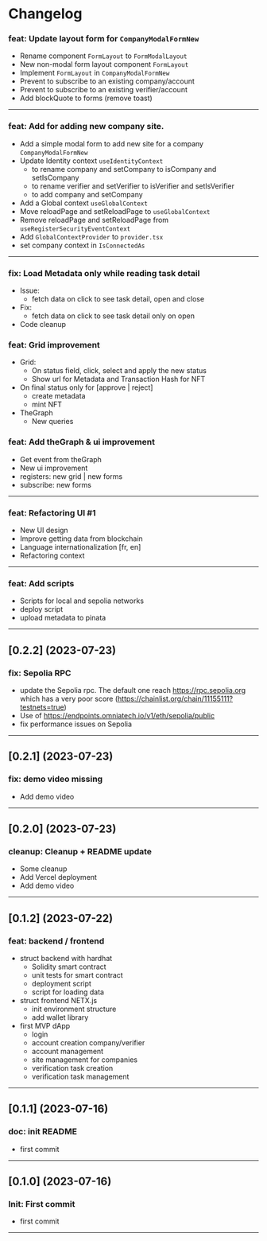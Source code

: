 # Changelog

### feat: Update layout form for `CompanyModalFormNew`

- Rename component `FormLayout` to `FormModalLayout`
- New non-modal form layout component `FormLayout`
- Implement `FormLayout` in `CompanyModalFormNew`
- Prevent to subscribe to an existing company/account
- Prevent to subscribe to an existing verifier/account
- Add blockQuote to forms (remove toast)

---

### feat: Add for adding new company site.

- Add a simple modal form to add new site for a company `CompanyModalFormNew`
- Update Identity context `useIdentityContext`
  - to rename company and setCompany to isCompany and setIsCompany
  - to rename verifier and setVerifier to isVerifier and setIsVerifier
  - to add company and setCompany
- Add a Global context `useGlobalContext`
- Move reloadPage and setReloadPage to `useGlobalContext`
- Remove reloadPage and setReloadPage from `useRegisterSecurityEventContext`
- Add `GlobalContextProvider` to `provider.tsx`
- set company context in `IsConnectedAs`

---

### fix: Load Metadata only while reading task detail

- Issue: 
  - fetch data on click to see task detail, open and close
- Fix: 
  - fetch data on click to see task detail only on open  
- Code cleanup 

### feat: Grid improvement

- Grid:
  - On status field, click, select and apply the new status
  - Show url for Metadata and Transaction Hash for NFT 
- On final status only for [approve | reject]
  - create metadata
  - mint NFT
- TheGraph
  - New queries

### feat: Add theGraph & ui improvement

- Get event from theGraph
- New ui improvement
- registers: new grid | new forms
- subscribe: new forms

---

### feat: Refactoring UI #1

- New UI design
- Improve getting data from blockchain
- Language internationalization [fr, en]
- Refactoring context

---

### feat: Add scripts

- Scripts for local and sepolia networks
- deploy script
- upload metadata to pinata

---

## [0.2.2] (2023-07-23)

### fix: Sepolia RPC

- update the Sepolia rpc. The default one reach https://rpc.sepolia.org which has a very poor score (https://chainlist.org/chain/11155111?testnets=true)
- Use of https://endpoints.omniatech.io/v1/eth/sepolia/public
- fix performance issues on Sepolia

---

## [0.2.1] (2023-07-23)

### fix: demo video missing

- Add demo video

---

## [0.2.0] (2023-07-23)

### cleanup: Cleanup + README update

- Some cleanup 
- Add Vercel deployment
- Add demo video

---

## [0.1.2] (2023-07-22)

### feat: backend / frontend

- struct backend with hardhat
  - Solidity smart contract
  - unit tests for smart contract
  - deployment script
  - script for loading data
- struct frontend NETX.js
  - init environment structure
  - add wallet library
- first MVP dApp
  - login
  - account creation company/verifier
  - account management
  - site management for companies
  - verification task creation
  - verification task management

---

## [0.1.1] (2023-07-16)

### doc: init README

- first commit

---

## [0.1.0] (2023-07-16)

### Init: First commit

- first commit

---